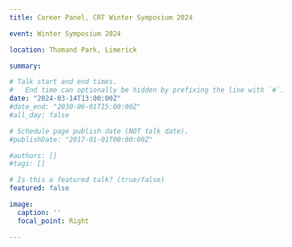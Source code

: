 ```yaml
---
title: Career Panel, CRT Winter Symposium 2024

event: Winter Symposium 2024

location: Thomand Park, Limerick

summary: 

# Talk start and end times.
#   End time can optionally be hidden by prefixing the line with `#`.
date: "2024-03-14T13:00:00Z"
#date_end: "2030-06-01T15:00:00Z"
#all_day: false

# Schedule page publish date (NOT talk date).
#publishDate: "2017-01-01T00:00:00Z"

#authors: []
#tags: []

# Is this a featured talk? (true/false)
featured: false

image:
  caption: ''
  focal_point: Right

---
```

